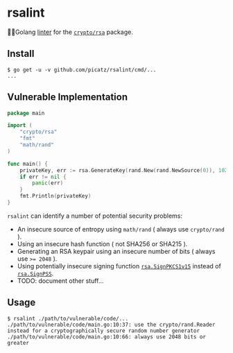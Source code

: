 # rsalint

 🕵️‍♀️Golang [linter](https://en.wikipedia.org/wiki/Lint_(software)) for the [`crypto/rsa`](https://golang.org/pkg/crypto/rsa/) package.

## Install

```console
$ go get -u -v github.com/picatz/rsalint/cmd/...
...
```

## Vulnerable Implementation

```go
package main

import (
    "crypto/rsa"
    "fmt"
    "math/rand"
)

func main() {
    privateKey, err := rsa.GenerateKey(rand.New(rand.NewSource(0)), 1024)
    if err != nil {
        panic(err)
    }
    fmt.Println(privateKey)
}
```

`rsalint` can identify a number of potential security problems:

* An insecure source of entropy using `math/rand` ( always use `crypto/rand` ).
* Using an insecure hash function ( not SHA256 or SHA215 ).
* Generating an RSA keypair using an insecure number of bits ( always use `>= 2048` ).
* Using potentially insecure signing function [`rsa.SignPKCS1v15`](https://golang.org/pkg/crypto/rsa/#SignPKCS1v15) instead of [`rsa.SignPSS`](https://golang.org/pkg/crypto/rsa/#SignPSS).
* TODO: document other stuff...

## Usage

```console
$ rsalint ./path/to/vulnerable/code/...
./path/to/vulnerable/code/main.go:10:37: use the crypto/rand.Reader instead for a cryptographically secure random number generator
./path/to/vulnerable/code/main.go:10:66: always use 2048 bits or greater
```
